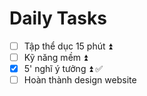 # Daily Tasks
- [ ] Tập thể dục 15 phút ⏫ 
- [ ] Kỹ năng mềm ⏫ 
- [x] 5' nghĩ ý tưởng ⏫ ✅
- [ ] Hoàn thành design website